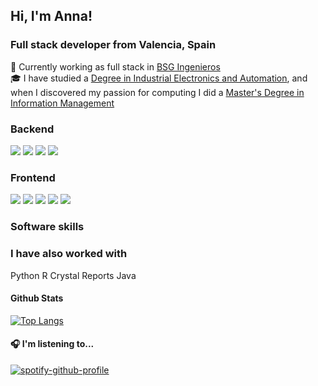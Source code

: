 <h2>Hi, I'm Anna!</h2>
<h3>Full stack developer from Valencia, Spain </h3>

:briefcase: Currently working as full stack in <a href="https://www.bsg.es">BSG Ingenieros</a>
<br>:mortar_board: I have studied a <a href="http://www.etsid.upv.es/alumnos/grados/ingenieria-electronica/" target="_blank">Degree in Industrial Electronics and Automation</a>, and when I discovered my passion for computing I did a <a href="http://mugi.webs.upv.es/" target="_blank">Master's Degree in Information Management</a>

### Backend
<img src="https://img.shields.io/badge/php-8892BF?style=for-the-badge&logo=php&logoColor=white"> <img src="https://img.shields.io/badge/MySQL-005C84?style=for-the-badge&logo=mysql&logoColor=white"> <img src="https://img.shields.io/badge/oscommerce-white?style=for-the-badge&logo=oscommerce&logoColor=black"> <img src="https://img.shields.io/badge/Laravel%208-ff2d20?style=for-the-badge&logo=laravel&logoColor=white">

### Frontend
<img src="https://img.shields.io/badge/HTML-E34F26?style=for-the-badge&logo=html5&logoColor=white"> <img src="https://img.shields.io/badge/CSS-1572B6?style=for-the-badge&logo=css3&logoColor=white"> <img src="https://img.shields.io/badge/JavaScript-F7DF1E?style=for-the-badge&logo=javascript&logoColor=black">
 <img src="https://img.shields.io/badge/Bootstrap-7952b3?style=for-the-badge&logo=bootstrap&logoColor=white"> <img src="https://img.shields.io/badge/TailwindCSS-F3F3F3?style=for-the-badge&logo=tailwindcss&logoColor=07b6d5">

### Software skills


### I have also worked with
Python R Crystal Reports Java

#### Github Stats
[![Top Langs](https://github-readme-stats.vercel.app/api/top-langs/?username=annavidaltur&layout=compact)](https://github.com/anuraghazra/github-readme-stats)


#### 🎧 I'm listening to...
[![spotify-github-profile](https://spotify-github-profile.vercel.app/api/view?uid=abelarda666&cover_image=true&theme=natemoo-re&bar_color=3f803c&bar_color_cover=true)](https://github.com/kittinan/spotify-github-profile)
